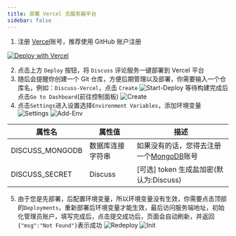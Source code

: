 ```yaml
---
title: 部署 Vercel 无服务器平台
sidebar: false
---
```


1. 注册 [Vercel](https://vercel.com/signup)账号，推荐使用 GitHub 账户注册

[![Deploy with Vercel](https://vercel.com/button)](https://vercel.com/new/clone?repository-url=https://github.com/Lete114/Discuss-Deploy/tree/Vercel)

2. 点击上方 `Deploy` 按钮，将 `Discuss` 评论服务一键部署到 Vercel 平台
3. 随后会提醒你创建一个 Git 仓库，方便后期管理以及部署，你需要输入一个仓库名，例如：`Discuss-Vercel`，点击 `Create`
   ![Start-Deploy](/img/Vercel-ServerLess-Deploy/Start-Deploy.png)
   等待构建完成后点击`Go to Dashboard`(前往控制面板)
   ![Create](/img/Vercel-ServerLess-Deploy/Create.png)
4. 点击`Settings`进入设置选择`Environment Variables`，添加环境变量
   ![Settings](/img/Vercel-ServerLess-Deploy/Settings.png)
   ![Add-Env](/img/Vercel-ServerLess-Deploy/Add-Env.png)

| 属性名          | 属性值           | 描述                                                                        |
| --------------- | ---------------- | --------------------------------------------------------------------------- |
| DISCUSS_MONGODB | 数据库连接字符串 | 如果没有的话，您得去注册一个[MongoDB](/guide/Get-MongoDB-DataBase.html)账号 |
| DISCUSS_SECRET  | Discuss          | [可选] token 生成盐加密(默认为:Discuss)                                     |

5. 由于您是先部署，后配置环境变量，所以环境变量没有生效，你需要点击顶部的`Deployments`，重新部署后环境变量才能生效，最后访问服务端地址，初始化管理员账户，填写完成后，点击提交成功后，页面会自动刷新，并返回`{"msg":"Not Found"}`表示成功
   ![Redeploy](/img/Vercel-ServerLess-Deploy/Redeploy.png)
   ![Init](/img/Vercel-ServerLess-Deploy/Init.png)

